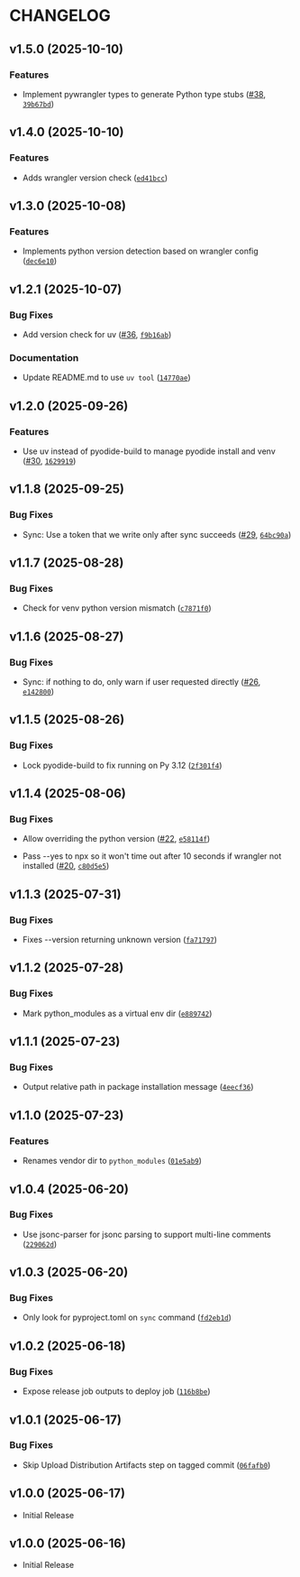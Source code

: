 # CHANGELOG

<!-- version list -->

## v1.5.0 (2025-10-10)

### Features

- Implement pywrangler types to generate Python type stubs
  ([#38](https://github.com/cloudflare/workers-py/pull/38),
  [`39b67bd`](https://github.com/cloudflare/workers-py/commit/39b67bd24ed3916de12aa9025703ed18fe4a73cd))


## v1.4.0 (2025-10-10)

### Features

- Adds wrangler version check
  ([`ed41bcc`](https://github.com/cloudflare/workers-py/commit/ed41bccf24d5130b2c628edc7c3ece48edf14253))


## v1.3.0 (2025-10-08)

### Features

- Implements python version detection based on wrangler config
  ([`dec6e10`](https://github.com/cloudflare/workers-py/commit/dec6e10a8ff685feffbbd329d26a52212d83e0e3))


## v1.2.1 (2025-10-07)

### Bug Fixes

- Add version check for uv ([#36](https://github.com/cloudflare/workers-py/pull/36),
  [`f9b16ab`](https://github.com/cloudflare/workers-py/commit/f9b16ab2cd08b0c5afe7e10b053f982d3d536633))

### Documentation

- Update README.md to use `uv tool`
  ([`14770ae`](https://github.com/cloudflare/workers-py/commit/14770aea1c2bc2dd052c7f162f8fc4192815c550))


## v1.2.0 (2025-09-26)

### Features

- Use uv instead of pyodide-build to manage pyodide install and venv
  ([#30](https://github.com/cloudflare/workers-py/pull/30),
  [`1629919`](https://github.com/cloudflare/workers-py/commit/16299198db73f1e3efb99eb6ef928fc46978acd9))


## v1.1.8 (2025-09-25)

### Bug Fixes

- Sync: Use a token that we write only after sync succeeds
  ([#29](https://github.com/cloudflare/workers-py/pull/29),
  [`64bc90a`](https://github.com/cloudflare/workers-py/commit/64bc90ac3832e094e096130f87992d0899e6b8fc))


## v1.1.7 (2025-08-28)

### Bug Fixes

- Check for venv python version mismatch
  ([`c7871f0`](https://github.com/cloudflare/workers-py/commit/c7871f07dcc2ad54f0cd9e0243ff5107cf43d9c9))


## v1.1.6 (2025-08-27)

### Bug Fixes

- Sync: if nothing to do, only warn if user requested directly
  ([#26](https://github.com/cloudflare/workers-py/pull/26),
  [`e142800`](https://github.com/cloudflare/workers-py/commit/e142800306cf4a021c10c629814265ed63d9cd90))


## v1.1.5 (2025-08-26)

### Bug Fixes

- Lock pyodide-build to fix running on Py 3.12
  ([`2f301f4`](https://github.com/cloudflare/workers-py/commit/2f301f483be59ead2a799a0e8cba6291e428080b))


## v1.1.4 (2025-08-06)

### Bug Fixes

- Allow overriding the python version ([#22](https://github.com/cloudflare/workers-py/pull/22),
  [`e58114f`](https://github.com/cloudflare/workers-py/commit/e58114fd20f44b0358747a2b40652566ccc8486d))

- Pass --yes to npx so it won't time out after 10 seconds if wrangler not installed
  ([#20](https://github.com/cloudflare/workers-py/pull/20),
  [`c80d5e5`](https://github.com/cloudflare/workers-py/commit/c80d5e58ec896fb3c494b7726d2f199defd7734b))


## v1.1.3 (2025-07-31)

### Bug Fixes

- Fixes --version returning unknown version
  ([`fa71797`](https://github.com/cloudflare/workers-py/commit/fa71797e23bb2b8263bfc8fc34c2a21c0677c8c3))


## v1.1.2 (2025-07-28)

### Bug Fixes

- Mark python_modules as a virtual env dir
  ([`e889742`](https://github.com/cloudflare/workers-py/commit/e88974297ace9511e0ca1abc6bf617ecb52cfb05))


## v1.1.1 (2025-07-23)

### Bug Fixes

- Output relative path in package installation message
  ([`4eecf36`](https://github.com/cloudflare/workers-py/commit/4eecf3604fe5edb16b3f0cd775cc8773cb1b608e))


## v1.1.0 (2025-07-23)

### Features

- Renames vendor dir to `python_modules`
  ([`01e5ab9`](https://github.com/cloudflare/workers-py/commit/01e5ab9f0280bf267c803d1e451a473fc5171864))


## v1.0.4 (2025-06-20)

### Bug Fixes

- Use jsonc-parser for jsonc parsing to support multi-line comments
  ([`229062d`](https://github.com/cloudflare/workers-py/commit/229062d717091b46010791f71df82e43a6323a5b))


## v1.0.3 (2025-06-20)

### Bug Fixes

- Only look for pyproject.toml on `sync` command
  ([`fd2eb1d`](https://github.com/cloudflare/workers-py/commit/fd2eb1db64c81f04334fc09634326e4287972b6a))


## v1.0.2 (2025-06-18)

### Bug Fixes

- Expose release job outputs to deploy job
  ([`116b8be`](https://github.com/cloudflare/workers-py/commit/116b8be6531dc91f2a2e869af9e1c667cc17862a))


## v1.0.1 (2025-06-17)

### Bug Fixes

- Skip Upload Distribution Artifacts step on tagged commit
  ([`06fafb0`](https://github.com/cloudflare/workers-py/commit/06fafb0e331dfa5744529889290d0afda01c3716))


## v1.0.0 (2025-06-17)

- Initial Release

## v1.0.0 (2025-06-16)

- Initial Release
